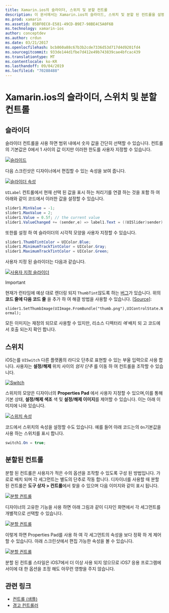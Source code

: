 ```yaml
---
title: Xamarin.ios의 슬라이더, 스위치 및 분할 컨트롤
description: 이 문서에서는 Xamarin.ios의 슬라이드, 스위치 및 분할 된 컨트롤을 설명 하 고 프로그래밍 방식으로 iOS 디자이너에서 작업 하는 방법을 설명 합니다.
ms.prod: xamarin
ms.assetid: 85BF0EC8-E581-49CD-B9E7-98BE4C5A0F6B
ms.technology: xamarin-ios
author: conceptdev
ms.author: crdun
ms.date: 03/21/2017
ms.openlocfilehash: bcb860a88c67b3b2cde7336d53d717d4d9201fd4
ms.sourcegitcommit: 933de144d1fbe7d412e49b743839cae4bfcac439
ms.translationtype: MT
ms.contentlocale: ko-KR
ms.lasthandoff: 09/04/2019
ms.locfileid: "70288488"
---
```

# <a name="sliders-switches-and-segmented-controls-in-xamarinios"></a>Xamarin.ios의 슬라이더, 스위치 및 분할 컨트롤

<a name="Sliders" />

## <a name="sliders"></a>슬라이더

슬라이더 컨트롤을 사용 하면 범위 내에서 숫자 값을 간단히 선택할 수 있습니다. 컨트롤의 기본값은 0에서 1 사이의 값 이지만 이러한 한도를 사용자 지정할 수 있습니다.

 [![](slider-switch-segmented-controls-images/image25a.png "슬라이드")](slider-switch-segmented-controls-images/image25a.png#lightbox)

다음 스크린샷은 디자이너에서 편집할 수 있는 속성을 보여 줍니다.

 [![](slider-switch-segmented-controls-images/image26a.png "슬라이더 속성")](slider-switch-segmented-controls-images/image25a.png#lightbox)

`UILabel` 컨트롤에서 현재 선택 된 값을 표시 하는 처리기를 연결 하는 것을 포함 하 여 아래와 같이 코드에서 이러한 값을 설정할 수 있습니다.

```csharp
slider1.MinValue = -1;
slider1.MaxValue = 2;
slider1.Value = 0.5f; // the current value
slider1.ValueChanged += (sender,e) => label1.Text = ((UISlider)sender).Value.ToString ();
```

또한를 설정 하 여 슬라이더의 시각적 모양을 사용자 지정할 수 있습니다.

```csharp
slider1.ThumbTintColor = UIColor.Blue;
slider1.MinimumTrackTintColor = UIColor.Gray;
slider1.MaximumTrackTintColor = UIColor.Green;
```

사용자 지정 된 슬라이더는 다음과 같습니다.

 [![](slider-switch-segmented-controls-images/image27a.png "사용자 지정 슬라이더")](slider-switch-segmented-controls-images/image28a.png#lightbox)

> [!IMPORTANT]
> 현재가 런타임에 예상 대로 렌더링 되지 `ThumbTint`않도록 하는 [버그](https://stackoverflow.com/a/19496179)가 있습니다. 위의 **코드 줄에 다음 코드 줄** 을 추가 하 여 해결 방법을 사용할 수 있습니다. [[Source](https://stackoverflow.com/a/21396794)]:
>
> `slider1.SetThumbImage(UIImage.FromBundle("thumb.png"),UIControlState.Normal);`
> 
> 모든 이미지는 재정의 되므로 사용할 수 있지만, 리소스 디렉터리 _에_ 배치 되 고 코드에서 호출 되는지 확인 합니다.

<a name="Switch" />

## <a name="switch"></a>스위치

iOS는를 `UISwitch` 다른 플랫폼의 라디오 단추로 표현할 수 있는 부울 입력으로 사용 합니다. 사용자는 **설정/해제** 위치 사이의 *엄지 단추* 를 이동 하 여 컨트롤을 조작할 수 있습니다.

 [![](slider-switch-segmented-controls-images/image28a.png "Switch")](slider-switch-segmented-controls-images/image28a.png#lightbox)

스위치의 모양은 디자이너의 **Properties Pad** 에서 사용자 지정할 수 있으며,이를 통해 기본 상태, **설정/해제 색조** 색 및 **설정/해제 이미지**를 제어할 수 있습니다. 이는 아래 이미지에 나와 있습니다.

 [![](slider-switch-segmented-controls-images/image29a.png "스위치 속성")](slider-switch-segmented-controls-images/image29a.png#lightbox)

코드에서 스위치의 속성을 설정할 수도 있습니다. 예를 들어 아래 코드는의 `On`기본값을 사용 하는 스위치를 표시 합니다.

```csharp
switch1.On = true;
```

 <a name="Segmented_Controls" />


## <a name="segmented-controls"></a>분할된 컨트롤

분할 된 컨트롤은 사용자가 적은 수의 옵션을 조작할 수 있도록 구성 된 방법입니다. 가로로 배치 되며 각 세그먼트는 별도의 단추로 작동 합니다. 디자이너를 사용할 때 분할 된 컨트롤은 **도구 상자 > 컨트롤**에서 찾을 수 있으며 다음 이미지와 같이 표시 됩니다.

 [![](slider-switch-segmented-controls-images/segmentedcontrol.png "분할 컨트롤")](slider-switch-segmented-controls-images/segmentedcontrol.png#lightbox)

디자이너의 고유한 기능을 사용 하면 아래 그림과 같이 디자인 화면에서 각 세그먼트를 개별적으로 선택할 수 있습니다.

 [![](slider-switch-segmented-controls-images/segmentedcontrolselection.png "분할 컨트롤")](slider-switch-segmented-controls-images/segmentedcontrolselection.png#lightbox)

이렇게 하면 Properties Pad를 사용 하 여 각 세그먼트의 속성을 보다 정확 하 게 제어할 수 있습니다. 아래 스크린샷에서 편집 가능한 속성을 볼 수 있습니다.

 [![](slider-switch-segmented-controls-images/segmentedcontrolproperties.png "분할 컨트롤")](slider-switch-segmented-controls-images/segmentedcontrolproperties.png#lightbox)

분할 된 컨트롤 스타일은 iOS7에서 더 이상 사용 되지 않으므로 iOS7 응용 프로그램에서이에 대 한 옵션을 조정 해도 아무런 영향을 주지 않습니다.

## <a name="related-links"></a>관련 링크

- [컨트롤 (샘플)](https://docs.microsoft.com/samples/xamarin/ios-samples/controls)
- [경고 컨트롤러](https://github.com/xamarin/recipes/tree/master/Recipes/ios/standard_controls/alertcontroller)
